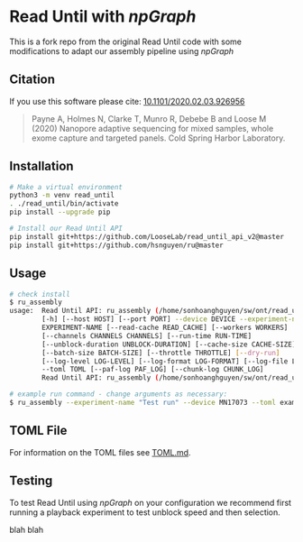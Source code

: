 Read Until with *npGraph*
========================
This is a fork repo from the original Read Until code with some modifications to adapt our assembly pipeline using
*npGraph*

Citation
--------
If you use this software please cite: [10.1101/2020.02.03.926956](https://dx.doi.org/10.1101/2020.02.03.926956)

> Payne A, Holmes N, Clarke T, Munro R, Debebe B and Loose M (2020) Nanopore adaptive sequencing for mixed samples, 
>whole exome capture and targeted panels. Cold Spring Harbor Laboratory.

Installation
------------
```bash
# Make a virtual environment
python3 -m venv read_until
. ./read_until/bin/activate
pip install --upgrade pip

# Install our Read Until API
pip install git+https://github.com/LooseLab/read_until_api_v2@master
pip install git+https://github.com/hsnguyen/ru@master
```

Usage
-----
```bash
# check install
$ ru_assembly
usage:  Read Until API: ru_assembly (/home/sonhoanghguyen/sw/ont/read_until/lib/python3.5/site-packages/ru/ru_npgraph.py)
        [-h] [--host HOST] [--port PORT] --device DEVICE --experiment-name
        EXPERIMENT-NAME [--read-cache READ_CACHE] [--workers WORKERS]
        [--channels CHANNELS CHANNELS] [--run-time RUN-TIME]
        [--unblock-duration UNBLOCK-DURATION] [--cache-size CACHE-SIZE]
        [--batch-size BATCH-SIZE] [--throttle THROTTLE] [--dry-run]
        [--log-level LOG-LEVEL] [--log-format LOG-FORMAT] [--log-file LOG-FILE]
        --toml TOML [--paf-log PAF_LOG] [--chunk-log CHUNK_LOG]
        Read Until API: ru_assembly (/home/sonhoanghguyen/sw/ont/read_until/lib/python3.5/site-packages/ru/ru_npgraph.py): error: the following arguments are required: --device, --experiment-name, --toml

# example run command - change arguments as necessary:
$ ru_assembly --experiment-name "Test run" --device MN17073 --toml example.toml --log-file RU_log.log
```

TOML File
---------
For information on the TOML files see [TOML.md](TOML.md).

Testing
-------
To test Read Until using *npGraph* on your configuration we recommend first running a playback 
experiment to test unblock speed and then selection.

blah blah



